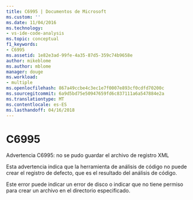 ```yaml
---
title: C6995 | Documentos de Microsoft
ms.custom: ''
ms.date: 11/04/2016
ms.technology:
- vs-ide-code-analysis
ms.topic: conceptual
f1_keywords:
- C6995
ms.assetid: 1e82e3ad-99fe-4a35-87d5-359c74b9658e
author: mikeblome
ms.author: mblome
manager: douge
ms.workload:
- multiple
ms.openlocfilehash: 867a49ccbe4c3ec1e7f0007e893cf0cdfd70200c
ms.sourcegitcommit: 6a9d5bd75e50947659fd6c837111a6a547884e2a
ms.translationtype: MT
ms.contentlocale: es-ES
ms.lasthandoff: 04/16/2018
---
```

# <a name="c6995"></a>C6995
Advertencia C6995: no se pudo guardar el archivo de registro XML  
  
 Esta advertencia indica que la herramienta de análisis de código no puede crear el registro de defecto, que es el resultado del análisis de código.  
  
 Este error puede indicar un error de disco o indicar que no tiene permiso para crear un archivo en el directorio especificado.